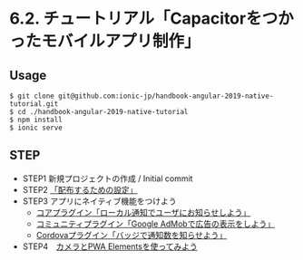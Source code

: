 # 6.2. チュートリアル「Capacitorをつかったモバイルアプリ制作」
## Usage
```
$ git clone git@github.com:ionic-jp/handbook-angular-2019-native-tutorial.git
$ cd ./handbook-angular-2019-native-tutorial
$ npm install
$ ionic serve
```

## STEP
- STEP1 新規プロジェクトの作成 / Initial commit
- STEP2 [「配布するための設定」](https://github.com/ionic-jp/handbook-angular-2019-native-tutorial/commit/b7292f118b92fcf2fcb0215eed0a91f3afed6247)
- STEP3 アプリにネイティブ機能をつけよう
    - [コアプラグイン「ローカル通知でユーザにお知らせしよう」](https://github.com/ionic-jp/handbook-angular-2019-native-tutorial/commit/9ab61a30326732f9741112a02f3a87f418e13e3a)
    - [コミュニティプラグイン「Google AdMobで広告の表示をしよう」](https://github.com/ionic-jp/handbook-angular-2019-native-tutorial/commit/02671829b3a6c8754dc5d610429222bc5dd124e8)
    - [Cordovaプラグイン「バッジで通知数を知らせよう」](https://github.com/ionic-jp/handbook-angular-2019-native-tutorial/commit/dd79f187aec7e8d1f5d8d41daef26db4539511e4)
- STEP4　[カメラとPWA Elementsを使ってみよう](https://github.com/ionic-jp/handbook-angular-2019-native-tutorial/commit/f7137ba9b3223e289fd98335ed314096e0f797f6)

